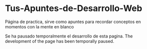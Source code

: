 # Tus-Apuntes-de-Desarrollo-Web
Página de practica, sirve como apuntes para recordar conceptos en momentos con la mente en blanco

Se ha pausado temporalmente el desarrollo de esta pagina.
The development of the page has been temporally paused.
